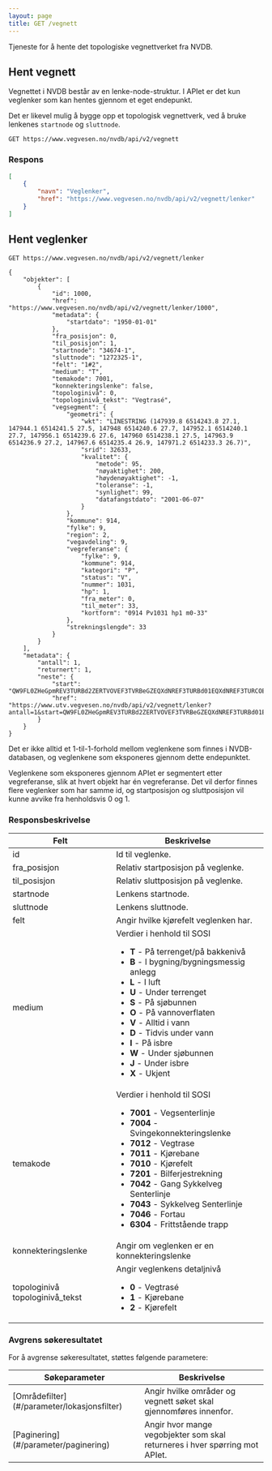 ```yaml
---
layout: page
title: GET /vegnett
---
```


Tjeneste for å hente det topologiske vegnettverket fra NVDB.

## Hent vegnett

Vegnettet i NVDB består av en lenke-node-struktur. I APIet er det kun veglenker som kan hentes gjennom et eget endepunkt.

Det er likevel mulig å bygge opp et topologisk vegnettverk, ved å bruke lenkenes `startnode` og `sluttnode`.

```
GET https://www.vegvesen.no/nvdb/api/v2/vegnett
```


### Respons

```json
[
    {
        "navn": "Veglenker",
        "href": "https://www.vegvesen.no/nvdb/api/v2/vegnett/lenker"
    }
]
```


## Hent veglenker

```
GET https://www.vegvesen.no/nvdb/api/v2/vegnett/lenker
```


```
{
    "objekter": [
        {
            "id": 1000,
            "href": "https://www.vegvesen.no/nvdb/api/v2/vegnett/lenker/1000",
            "metadata": {
                "startdato": "1950-01-01"
            },
            "fra_posisjon": 0,
            "til_posisjon": 1,
            "startnode": "34674-1",
            "sluttnode": "1272325-1",
            "felt": "1#2",
            "medium": "T",
            "temakode": 7001,
            "konnekteringslenke": false,
            "topologinivå": 0,
            "topologinivå_tekst": "Vegtrasé",
            "vegsegment": {
                "geometri": {
                    "wkt": "LINESTRING (147939.8 6514243.8 27.1, 147944.1 6514241.5 27.5, 147948 6514240.6 27.7, 147952.1 6514240.1 27.7, 147956.1 6514239.6 27.6, 147960 6514238.1 27.5, 147963.9 6514236.9 27.2, 147967.6 6514235.4 26.9, 147971.2 6514233.3 26.7)",
                    "srid": 32633,
                    "kvalitet": {
                        "metode": 95,
                        "nøyaktighet": 200,
                        "høydenøyaktighet": -1,
                        "toleranse": -1,
                        "synlighet": 99,
                        "datafangstdato": "2001-06-07"
                    }
                },
                "kommune": 914,
                "fylke": 9,
                "region": 2,
                "vegavdeling": 9,
                "vegreferanse": {
                    "fylke": 9,
                    "kommune": 914,
                    "kategori": "P",
                    "status": "V",
                    "nummer": 1031,
                    "hp": 1,
                    "fra_meter": 0,
                    "til_meter": 33,
                    "kortform": "0914 Pv1031 hp1 m0-33"
                },
                "strekningslengde": 33
            }
        }
    ],
    "metadata": {
        "antall": 1,
        "returnert": 1,
        "neste": {
            "start": "QW9FL0ZHeGpmREV3TURBd2ZERTVOVEF3TVRBeGZEQXdNREF3TURBd01EQXdNREF3TURCOE0yWm1NREF3TURBd01EQXdNREF3TUE9PQ==",
            "href": "https://www.utv.vegvesen.no/nvdb/api/v2/vegnett/lenker?antall=1&start=QW9FL0ZHeGpmREV3TURBd2ZERTVOVEF3TVRBeGZEQXdNREF3TURBd01EQXdNREF3TURCOE0yWm1NREF3TURBd01EQXdNREF3TUE9PQ%3D%3D"
        }
    }
}
```


Det er ikke alltid et 1-til-1-forhold mellom veglenkene som finnes i NVDB-databasen, og veglenkene som eksponeres gjennom dette endepunktet.

Veglenkene som eksponeres gjennom APIet er segmentert etter vegreferanse, slik at hvert objekt har én vegreferanse. Det vil derfor finnes flere veglenker som har samme id, og startposisjon og sluttposisjon vil kunne avvike fra henholdsvis 0 og 1.

### Responsbeskrivelse

<table>
<thead>
<tr>
<th>Felt</th>
<th>Beskrivelse</th>
</tr>
</thead>
<tbody>
<tr>
<td>id</td>
<td>Id til veglenke.</td>
</tr>
<tr>
<td>fra_posisjon</td>
<td>Relativ startposisjon på veglenke.</td>
</tr>
<tr>
<td>til_posisjon</td>
<td>Relativ sluttposisjon på veglenke.</td>
</tr>
<tr>
<td>startnode</td>
<td>Lenkens startnode.</td>
</tr>
<tr>
<td>sluttnode</td>
<td>Lenkens sluttnode.</td>
</tr>
<tr>
<td>felt</td>
<td>Angir hvilke kjørefelt veglenken har.</td>
</tr>
<tr>
<td>medium</td>
<td>Verdier i henhold til SOSI
<ul>
<li><b>T</b> - På terrenget/på bakkenivå
<li><b>B</b> - I bygning/bygningsmessig anlegg
<li><b>L</b> - I luft
<li><b>U</b> - Under terrenget
<li><b>S</b> - På sjøbunnen
<li><b>O</b> - På vannoverflaten
<li><b>V</b> - Alltid i vann
<li><b>D</b> - Tidvis under vann
<li><b>I</b> - På isbre
<li><b>W</b> - Under sjøbunnen
<li><b>J</b> - Under isbre
<li><b>X</b> - Ukjent
</dl>
</td>
</tr>
<tr>
<td>temakode</td>
<td>Verdier i henhold til SOSI
<ul>
<li><b>7001</b> - Vegsenterlinje
<li><b>7004</b> - Svingekonnekteringslenke
<li><b>7012</b> - Vegtrase
<li><b>7011</b> - Kjørebane
<li><b>7010</b> - Kjørefelt
<li><b>7201</b> - Bilferjestrekning
<li><b>7042</b> - Gang Sykkelveg Senterlinje
<li><b>7043</b> - Sykkelveg Senterlinje
<li><b>7046</b> - Fortau
<li><b>6304</b> - Frittstående trapp
</dl>
</td>
</tr>
<tr>
<td>konnekteringslenke</td>
<td>Angir om veglenken er en konnekteringslenke</td>
</tr>
<tr>
<td>topologinivå  
topologinivå_tekst</td>
<td>Angir veglenkens detaljnivå
<ul>
<li><b>0</b> - Vegtrasé
<li><b>1</b> - Kjørebane
<li><b>2</b> - Kjørefelt
</dl>
</td>
</tr>
</tbody>
</table>

### Avgrens søkeresultatet

For å avgrense søkeresultatet, støttes følgende parametere:

<table>
<thead>
<tr>
<th>Søkeparameter</th>
<th>Beskrivelse</th>
</tr>
</thead>
<tbody>
<tr>
<td>[Områdefilter](#/parameter/lokasjonsfilter)</td>
<td>Angir hvilke områder og vegnett søket skal gjennomføres innenfor.</td>
</tr>
<tr>
<td>[Paginering](#/parameter/paginering)</td>
<td>Angir hvor mange vegobjekter som skal returneres i hver spørring mot APIet.</td>
</tr>
</tbody>
</table>
